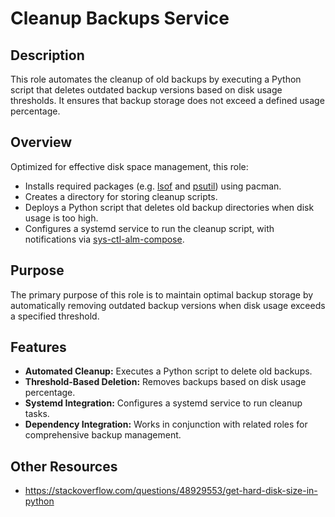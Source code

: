 # Cleanup Backups Service

## Description

This role automates the cleanup of old backups by executing a Python script that deletes outdated backup versions based on disk usage thresholds. It ensures that backup storage does not exceed a defined usage percentage.

## Overview

Optimized for effective disk space management, this role:
- Installs required packages (e.g. [lsof](https://en.wikipedia.org/wiki/Lsof) and [psutil](https://pypi.org/project/psutil/)) using pacman.
- Creates a directory for storing cleanup scripts.
- Deploys a Python script that deletes old backup directories when disk usage is too high.
- Configures a systemd service to run the cleanup script, with notifications via [sys-ctl-alm-compose](../sys-ctl-alm-compose/README.md).

## Purpose

The primary purpose of this role is to maintain optimal backup storage by automatically removing outdated backup versions when disk usage exceeds a specified threshold.

## Features

- **Automated Cleanup:** Executes a Python script to delete old backups.
- **Threshold-Based Deletion:** Removes backups based on disk usage percentage.
- **Systemd Integration:** Configures a systemd service to run cleanup tasks.
- **Dependency Integration:** Works in conjunction with related roles for comprehensive backup management.

## Other Resources
- https://stackoverflow.com/questions/48929553/get-hard-disk-size-in-python